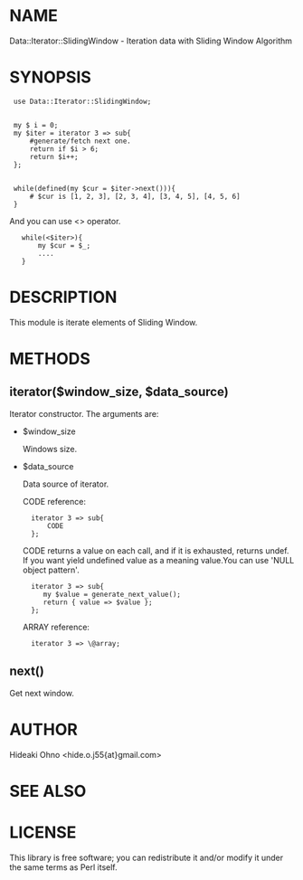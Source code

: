 # NAME
 

Data::Iterator::SlidingWindow - Iteration data with Sliding Window Algorithm
 

# SYNOPSIS
 

     use Data::Iterator::SlidingWindow;
    

     my $ i = 0;
     my $iter = iterator 3 => sub{
         #generate/fetch next one.
         return if $i > 6;
         return $i++;
     };
    

     while(defined(my $cur = $iter->next())){
         # $cur is [1, 2, 3], [2, 3, 4], [3, 4, 5], [4, 5, 6]
     }
    

And you can use <> operator.
 

       while(<$iter>){
           my $cur = $_;
           ....
       }
    

    

# DESCRIPTION
 

This module is iterate elements of Sliding Window.
 

# METHODS

## iterator($window\_size, $data\_source) 

Iterator constructor.
The arguments are:

- $window\_size 

    Windows size. 

- $data\_source

    Data source of iterator.

    CODE reference:

        iterator 3 => sub{
            CODE
        };
        

    CODE returns a value on each call, and if it is exhausted, returns undef.
    If you want yield undefined value as a meaning value.You can use 'NULL object pattern'.

        iterator 3 => sub{
           my $value = generate_next_value();
           return { value => $value };
        };

    ARRAY reference:

        iterator 3 => \@array;

## next()

Get next window.
 

# AUTHOR
 

Hideaki Ohno <hide.o.j55{at}gmail.com>
 

# SEE ALSO
 

# LICENSE
 

This library is free software; you can redistribute it and/or modify
it under the same terms as Perl itself.
 

